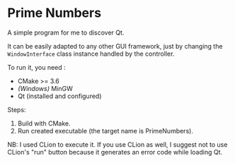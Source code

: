 # Prime Numbers
A simple program for me to discover Qt. 

It can be easily adapted to any other GUI framework, just by changing the `WindowInterface` class instance handled by the controller. 

To run it, you need :
* CMake >= 3.6
* *(Windows)* MinGW
* Qt (installed and configured)

Steps:
1. Build with CMake. 
2. Run created executable (the target name is PrimeNumbers). 

NB: I used CLion to execute it. If you use CLion as well, I suggest not to use CLion's "run" button because it generates an error code while loading Qt.
  